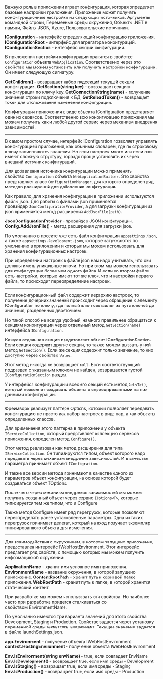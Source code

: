 Важную роль в приложении играет конфигурация, которая определяет базовые настройки приложения. Приложение может получать конфигурационные настройки из следующих источников: Аргументы командной строки, Переменные среды окружения, Объекты .NET в памяти, Файлы JSON, Azure, Пользовательские источники.

**IConfiguration** - интерфейс определяющий конфигурацию приложения.
**IConfigurationRoot** - интерфейс для агрегатора конфигураций.
**IConfigurationSection** - интерфейс секции конфигурации.

В приложении настройки конфигурации хранятся в свойстве `Configuration` объекта `WebApplication`. Соответственно через это свойство мы можем установить или получить настройки конфигурации. Он имеет следующую сигнатуру.

**GetChildren()** - возвращает набор подсекций текущей секции конфигурации.
**GetSection(string key)** - возвращает секцию конфигурации по ключу key.
**GetConnectionString(name)** - получение значения строки подключения к БД.
**GetReloadToken()** - возвращает токен для отслеживания изменения конфигурации.

Конфигурация приложения в виде объекта IConfiguration представляет один из сервисов. Соответственно всю конфигурацию приложения мы можем получить как и любой другой сервис через механизм внедрения зависимостей.

---

В самом простом случае, интерфейс IConfiguration позволяет управлять конфигурацией приложения, как обычным словарем, где по строковому ключу записываются значения. Но если настроек много или если они имеют сложную структуру, гораздо проще установить их через внешний источник конфигураций.

Для добавления источника конфигурации можно применять свойство `Configuration` объекта `WebApplicationBuilder`. Это свойство представляет класс `ConfigurationManager`, для которого определен ряд методов расширений для добавления конфигурации.

Как правило, для хранения конфигурации в приложении используются файлы json. Для работы с файлами json применяется провайдер `JsonConfigurationProvider`, а для загрузки конфигурации из json применяется метод расширения `AddJsonFile(path)`.

**JsonConfigurationProvider** - провайдер JSON конфигурации.
**Config.AddJsonFile()** - метод расширения для загрузки json.

По умолчанию в проекте уже есть файл конфигурации `appsettings.json`, а также `appsettings.Development.json`, которые загружаются по умолчанию в приложении и которые мы можем использовать для хранения конфигурационных настроек.

При определении настроек в файле json нам надо учитывать, что они должны иметь уникальные ключи. Но при этом мы можем использовать для конфигурации более чем одного файла. И если во втором файле есть настройки, которые имеют тот же ключ, что и настройки первого файла, то происходит переопределение настроек.

---

Если конфигурационный файл содержит иерархию настроек, то получение дочерних значений происходит через обращение к элементу IConfiguration по ключу, где полный ключ составлен из пути ключей до значения, разделенных двоеточием. 

Но такой способ не всегда удобный, намного правильнее обращаться к секциям конфигурации через отдельный метод `GetSection(name)` интерфейса `IConfiguration`. 

Каждая отдельная секция представляет объект IConfigurationSection. Если секция содержит другие секции, то также можем вызвать у ней метод `GetSection()`. Если же секция содержит только значение, то оно доступно через свойство `Value`.

Этот метод никогда не возвращает `null`. Если соответствующий подраздел с указанным ключом не найден, возвращается пустой `IConfigurationSection` раздел.

У интерфейса конфигурации и всех его секций есть метод `Get<T>()`, который позволяет создавать объекты с спроецированными на них данными конфигурации.

---

Фреймворк реализует паттерн Options, который позволяет передавать конфигурацию не просто как набор настроек в виде пар, а как объекты определенных классов.

Для применения этого паттерна в приложении у объекта `IServiceCollection`, который представляет коллекцию сервисов приложения, определен метод `Configure()`.

Этот метод реализован как метод расширения для типа `IServiceCollection`. Он типизируются типом, объект которого надо передавать через механизм внедрения зависимостей. И в качестве параметра принимает объект `IConfigration`.

И также все версии метода принимают в качестве одного из параметров объект конфигурации, на основе которой будет создаваться объект TOptions.

После чего через механизм внедрения зависимостей мы можем получить созданный объект через сервис `IOptions<T>`, которые типизируется тем же типом, что и Configure.

Также метод Configure имеет ряд перегрузок, которые позволяют переопределять ранее установленные параметры. Одна из таких перегрузок принимает делегат, который на вход получает экземпляр типизированного объекта для изменения.

---

Для взаимодействия с окружением, в котором запущено приложение, предоставлен интерфейс IWebHostEnvironment. Этот интерфейс предлагает ряд свойств, с помощью которых мы можем получить информацию об окружении:

**ApplicationName** - хранит имя условное имя приложения.
**EnvironmentName** - название окружения, в которой запущено приложение.
**ContentRootPath** - хранит путь к корневой папке приложения.
**WebRootPath** - хранит путь к папке, в которой хранится статический контент.

При разработке мы можем использовать эти свойства. Но наиболее часто при разработке придется сталкиваться со свойством EnvironmentName.

По умолчанию имеются три варианта значений для этого свойства: Development, Staging и Production. Свойство задается через установку переменной среды `ASPNETCORE_ENVIRONMENT`. Текущее значение задается в файле launchSettings.json.

**app.Environment** - получение объекта IWebHostEnvironment 
**context.HostingEnvironment** - получение объекта IWebHostEnvironment

**Env.IsEnvironment(string envName)** - true, если совпадает EnvName
**Env.IsDevelopment()** - возвращает true, если имя среды - Development 
**Env.IsStaging()** - возвращает true, если имя среды - Staging 
**Env.IsProduction()** - возвращает true, если имя среды - Production
